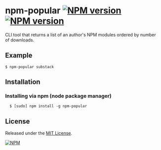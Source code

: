 # npm-popular [![NPM version](https://badge.fury.io/js/npm-popular.png)](http://badge.fury.io/js/npm-popular) [![NPM version](https://david-dm.org/okize/npm-popular.png)](https://david-dm.org/okize/npm-popular)

CLI tool that returns a list of an author's NPM modules ordered by number of downloads.

## Example

```
$ npm-popular substack
```

## Installation

### Installing via npm (node package manager)

```
  $ [sudo] npm install -g npm-popular
```

## License

Released under the [MIT License](http://www.opensource.org/licenses/mit-license.php).

[![NPM](https://nodei.co/npm/npm-popular.png)](https://nodei.co/npm/npm-popular/)